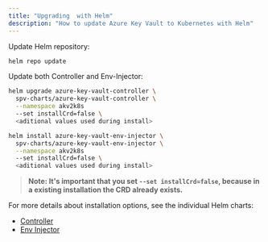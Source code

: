 ```yaml
---
title: "Upgrading  with Helm"
description: "How to update Azure Key Vault to Kubernetes with Helm"
---
```


Update Helm repository:

```bash
helm repo update
```

Update both Controller and Env-Injector:

```bash
helm upgrade azure-key-vault-controller \
  spv-charts/azure-key-vault-controller \
  --namespace akv2k8s
  --set installCrd=false \
  <aditional values used during install>

helm install azure-key-vault-env-injector \
  spv-charts/azure-key-vault-env-injector \
  --namespace akv2k8s
  --set installCrd=false \
  <aditional values used during install>
```

> **Note: It's important that you set `--set installCrd=false`, because in a existing installation the CRD already exists.**

For more details about installation options, see the 
individual Helm charts:

* [Controller](/stable/azure-key-vault-controller/README)
* [Env Injector](/stable/azure-key-vault-env-injector/README)
